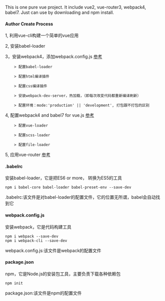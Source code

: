This is one pure vue project. It include vue2, vue-router3, webpack4, babel7. Just can use by downloading and npm install.


#### Author Create Process 
1, 利用vue-cli构建一个简单的vue应用

2, 安装babel-loader

3，安装webpack4，添加webpack.config.js [参考](https://www.valentinog.com/blog/webpack-4-tutorial/)
```
    > 配置babel-loader

    > 配置html编译插件

    > 配置css编译插件

    > 安装webpack-dev-server，热加载，（即每次改变代码都重新编译刷新）

    > 配置环境：mode:'production' || 'development', 打包跟不打包的区别
```

4, 配置webpack4 and babel7 for vue.js [参考](https://markus.oberlehner.net/blog/setting-up-a-vue-project-with-webpack-4-and-babel-7/)
```
    > 配置vue-loader
    
    > 配置scss-loader
    
    > 配置file-loader
```
5, 应用vue-router [参考](https://scotch.io/tutorials/getting-started-with-vue-router)


#### .babelrc
安装babel-loader，它是把ES6 or more， 转换为ES5的工具
```
npm i babel-core babel-loader babel-preset-env --save-dev
```
.babelrc:该文件是对babel-loader的配置文件，它的位置无所谓，babel会自动找到它

#### webpack.config.js
安装webpack，它是代码构建工具
```
npm i webpack --save-dev
npm i webpack-cli --save-dev
```
webpack.config.js:该文件是webpack的配置文件

#### package.json
npm，它是Node.js的安装包工具，主要负责下载各种依赖包
```
npm init
```
package.json:该文件是npm的配置文件
